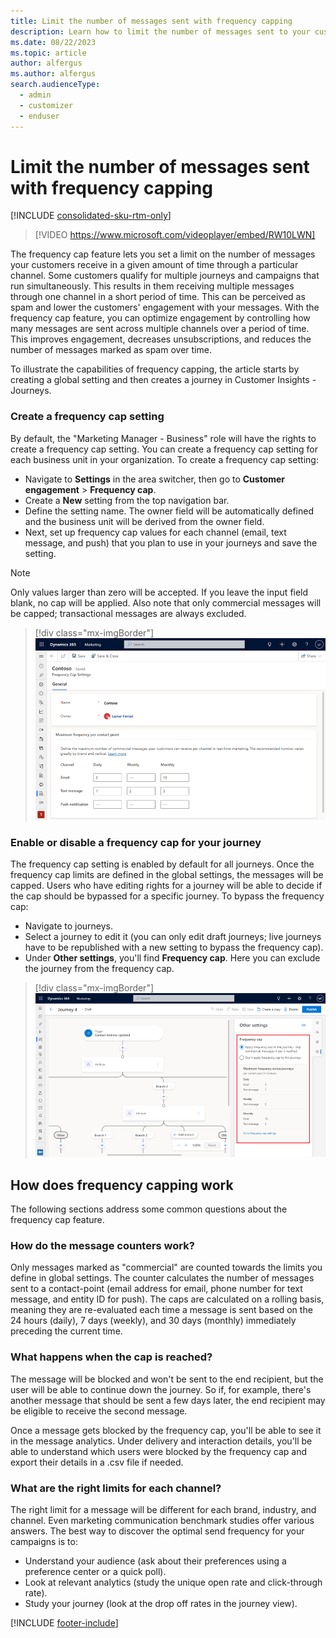 ```yaml
---
title: Limit the number of messages sent with frequency capping 
description: Learn how to limit the number of messages sent to your customers to prevent message fatigue.
ms.date: 08/22/2023
ms.topic: article
author: alfergus
ms.author: alfergus
search.audienceType: 
  - admin
  - customizer
  - enduser
---
```


# Limit the number of messages sent with frequency capping

[!INCLUDE [consolidated-sku-rtm-only](./includes/consolidated-sku-rtm-only.md)]

> [!VIDEO https://www.microsoft.com/videoplayer/embed/RW10LWN]

The frequency cap feature lets you set a limit on the number of messages your customers receive in a given amount of time through a particular channel. Some customers qualify for multiple journeys and campaigns that run simultaneously. This results in them receiving multiple messages through one channel in a short period of time. This can be perceived as spam and lower the customers' engagement with your messages. With the frequency cap feature, you can optimize engagement by controlling how many messages are sent across multiple channels over a period of time. This improves engagement, decreases unsubscriptions, and reduces the number of messages marked as spam over time.

To illustrate the capabilities of frequency capping, the article starts by creating a global setting and then creates a journey in Customer Insights - Journeys.

### Create a frequency cap setting

By default, the "Marketing Manager - Business" role will have the rights to create a frequency cap setting. You can create a frequency cap setting for each business unit in your organization. To create a frequency cap setting:

- Navigate to **Settings** in the area switcher, then go to **Customer engagement** > **Frequency cap**.
- Create a **New** setting from the top navigation bar.
- Define the setting name. The owner field will be automatically defined and the business unit will be derived from the owner field.
- Next, set up frequency cap values for each channel (email, text message, and push) that you plan to use in your journeys and save the setting.

> [!Note]
> Only values larger than zero will be accepted. If you leave the input field blank, no cap will be applied. Also note that only commercial messages will be capped; transactional messages are always excluded.

> [!div class="mx-imgBorder"]
> ![Frequency cap settings screenshot.](media/real-time-marketing-frequency-cap-settings.png "Frequency cap settings screenshot")

### Enable or disable a frequency cap for your journey

The frequency cap setting is enabled by default for all journeys. Once the frequency cap limits are defined in the global settings, the messages will be capped. Users who have editing rights for a journey will be able to decide if the cap should be bypassed for a specific journey. To bypass the frequency cap:

- Navigate to journeys.
- Select a journey to edit it (you can only edit draft journeys; live journeys have to be republished with a new setting to bypass the frequency cap).
- Under **Other settings**, you'll find **Frequency cap**. Here you can exclude the journey from the frequency cap.

> [!div class="mx-imgBorder"]
> ![Bypass the frequency cap setting screenshot.](media/real-time-marketing-frequency-cap-bypass.png "Bypass the frequency cap setting screenshot")

## How does frequency capping work

The following sections address some common questions about the frequency cap feature.

### How do the message counters work?

Only messages marked as "commercial" are counted towards the limits you define in global settings. The counter calculates the number of messages sent to a contact-point (email address for email, phone number for text message, and entity ID for push). The caps are calculated on a rolling basis, meaning they are re-evaluated each time a message is sent based on the 24 hours (daily), 7 days (weekly), and 30 days (monthly) immediately preceding the current time.

### What happens when the cap is reached?

The message will be blocked and won't be sent to the end recipient, but the user will be able to continue down the journey. So if, for example, there's another message that should be sent a few days later, the end recipient may be eligible to receive the second message.

Once a message gets blocked by the frequency cap, you'll be able to see it in the message analytics. Under delivery and interaction details, you'll be able to understand which users were blocked by the frequency cap and export their details in a .csv file if needed.

### What are the right limits for each channel?

The right limit for a message will be different for each brand, industry, and channel. Even marketing communication benchmark studies offer various answers. The best way to discover the optimal send frequency for your campaigns is to:

- Understand your audience (ask about their preferences using a preference center or a quick poll).
- Look at relevant analytics (study the unique open rate and click-through rate).
- Study your journey (look at the drop off rates in the journey view).

[!INCLUDE [footer-include](./includes/footer-banner.md)]
